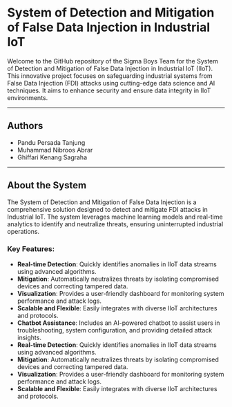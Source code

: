 # System of Detection and Mitigation of False Data Injection in Industrial IoT

Welcome to the GitHub repository of the Sigma Boys Team for the System of Detection and Mitigation of False Data Injection in Industrial IoT (IIoT). This innovative project focuses on safeguarding industrial systems from False Data Injection (FDI) attacks using cutting-edge data science and AI techniques. It aims to enhance security and ensure data integrity in IIoT environments.

---

## Authors
- Pandu Persada Tanjung
- Muhammad Nibroos Abrar
- Ghiffari Kenang Sagraha
---

## About the System
The System of Detection and Mitigation of False Data Injection is a comprehensive solution designed to detect and mitigate FDI attacks in Industrial IoT. The system leverages machine learning models and real-time analytics to identify and neutralize threats, ensuring uninterrupted industrial operations.

### Key Features:
- **Real-time Detection**: Quickly identifies anomalies in IIoT data streams using advanced algorithms.
- **Mitigation**: Automatically neutralizes threats by isolating compromised devices and correcting tampered data.
- **Visualization**: Provides a user-friendly dashboard for monitoring system performance and attack logs.
- **Scalable and Flexible**: Easily integrates with diverse IIoT architectures and protocols.
- **Chatbot Assistance**: Includes an AI-powered chatbot to assist users in troubleshooting, system configuration, and providing detailed attack insights.
- **Real-time Detection**: Quickly identifies anomalies in IIoT data streams using advanced algorithms.
- **Mitigation**: Automatically neutralizes threats by isolating compromised devices and correcting tampered data.
- **Visualization**: Provides a user-friendly dashboard for monitoring system performance and attack logs.
- **Scalable and Flexible**: Easily integrates with diverse IIoT architectures and protocols.
